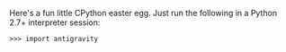 Here's a fun little CPython easter egg. Just run the following in a Python 2.7+ interpreter session:

```
>>> import antigravity
```
